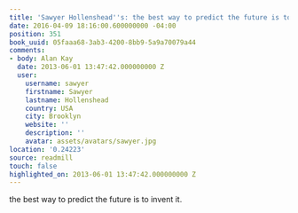 ```yaml
---
title: 'Sawyer Hollenshead''s: the best way to predict the future is to invent it.'
date: 2016-04-09 18:16:00.600000000 -04:00
position: 351
book_uuid: 05faaa68-3ab3-4200-8bb9-5a9a70079a44
comments:
- body: Alan Kay
  date: 2013-06-01 13:47:42.000000000 Z
  user:
    username: sawyer
    firstname: Sawyer
    lastname: Hollenshead
    country: USA
    city: Brooklyn
    website: ''
    description: ''
    avatar: assets/avatars/sawyer.jpg
location: '0.24223'
source: readmill
touch: false
highlighted_on: 2013-06-01 13:47:42.000000000 Z
---
```


the best way to predict the future is to invent it.